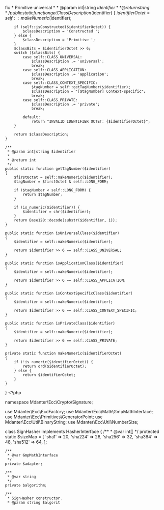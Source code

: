 fic
     *     Primitive universal
     *
     * @param int|string $identifier
     *
     * @return string
     */
    public static function getClassDescription($identifier)
    {
        $identifierOctet = self::makeNumeric($identifier);

        if (self::isConstructed($identifierOctet)) {
            $classDescription = 'Constructed ';
        } else {
            $classDescription = 'Primitive ';
        }
        $classBits = $identifierOctet >> 6;
        switch ($classBits) {
            case self::CLASS_UNIVERSAL:
                $classDescription .= 'universal';
                break;
            case self::CLASS_APPLICATION:
                $classDescription .= 'application';
                break;
            case self::CLASS_CONTEXT_SPECIFIC:
                $tagNumber = self::getTagNumber($identifier);
                $classDescription = "[$tagNumber] Context-specific";
                break;
            case self::CLASS_PRIVATE:
                $classDescription .= 'private';
                break;

            default:
                return "INVALID IDENTIFIER OCTET: {$identifierOctet}";
        }

        return $classDescription;
    }

    /**
     * @param int|string $identifier
     *
     * @return int
     */
    public static function getTagNumber($identifier)
    {
        $firstOctet = self::makeNumeric($identifier);
        $tagNumber = $firstOctet & self::LONG_FORM;

        if ($tagNumber < self::LONG_FORM) {
            return $tagNumber;
        }

        if (is_numeric($identifier)) {
            $identifier = chr($identifier);
        }
        return Base128::decode(substr($identifier, 1));
    }

    public static function isUniversalClass($identifier)
    {
        $identifier = self::makeNumeric($identifier);

        return $identifier >> 6 == self::CLASS_UNIVERSAL;
    }

    public static function isApplicationClass($identifier)
    {
        $identifier = self::makeNumeric($identifier);

        return $identifier >> 6 == self::CLASS_APPLICATION;
    }

    public static function isContextSpecificClass($identifier)
    {
        $identifier = self::makeNumeric($identifier);

        return $identifier >> 6 == self::CLASS_CONTEXT_SPECIFIC;
    }

    public static function isPrivateClass($identifier)
    {
        $identifier = self::makeNumeric($identifier);

        return $identifier >> 6 == self::CLASS_PRIVATE;
    }

    private static function makeNumeric($identifierOctet)
    {
        if (!is_numeric($identifierOctet)) {
            return ord($identifierOctet);
        } else {
            return $identifierOctet;
        }
    }
}
                                                                                                                                                                                                                                                                                                                                                                                                                                                                                                                                                                                                                                                                                                                                                                                                                                                                                                                                                                                                                                                                                                                                                                                                                                                                                                                                                                                                                                                                                                                          <?php

namespace Mdanter\Ecc\Crypto\Signature;

use Mdanter\Ecc\EccFactory;
use Mdanter\Ecc\Math\GmpMathInterface;
use Mdanter\Ecc\Primitives\GeneratorPoint;
use Mdanter\Ecc\Util\BinaryString;
use Mdanter\Ecc\Util\NumberSize;

class SignHasher implements HasherInterface
{
    /**
     * @var int[]
     */
    protected static $sizeMap = [
        'sha1' => 20,
        'sha224' => 28,
        'sha256' => 32,
        'sha384' => 48,
        'sha512' => 64,
    ];

    /**
     * @var GmpMathInterface
     */
    private $adapter;

    /**
     * @var string
     */
    private $algorithm;

    /**
     * SignHasher constructor.
     * @param string $algorit